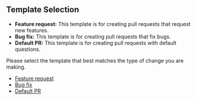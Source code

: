 ## Template Selection

* **Feature request:** This template is for creating pull requests that request new features.
* **Bug fix:** This template is for creating pull requests that fix bugs.
* **Default PR:** This template is for creating pull requests with default questions.

Please select the template that best matches the type of change you are making.

* [Feature request](?template=feature_request_template.md)
* [Bug fix](?template=bug_fix_template.md)
* [Default PR](?template=pull_request_template.md)